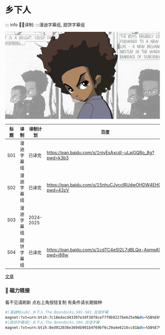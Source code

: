 # 乡下人

::: info
✍🏻译制: 
:::漫迪字幕组, 甜饼字幕组

![WechatIMG502.jpeg](WechatIMG502.jpeg)

| 标题 | 译制 | 译制计划 | 百度 | 阿里 | MDpan |
| --- | --- | --- | --- | --- | --- |
| S01 | 漫迪字幕组 | 已译完 | https://pan.baidu.com/s/1njvEsAxcdl-uLajGQRo_8g?pwd=k3b3 | https://www.aliyundrive.com/s/vroyo4HZe1h | https://mdpan.tk/zh-CN/%E4%B9%A1%E4%B8%8B%E4%BA%BA/S1/ |
| S02 | 漫迪字幕组 | 已译完 | https://pan.baidu.com/s/15nhuCJvcclRUdwOHDW4EHQ?pwd=43zV | https://www.aliyundrive.com/s/j6bMsG6w2jz | https://pan.mdsub.top/zh-CN/%E4%B9%A1%E4%B8%8B%E4%BA%BA/S2/ |
| S03 | 漫迪字幕组 | 2024-2025 |  |  |  |
| S04 | 甜饼字幕组 | 已译完 | https://pan.baidu.com/s/1cdTC4eSI2L7dBLQq-AqmeA?pwd=j88w | https://www.aliyundrive.com/s/7TgFzr4L8Aj | https://mdpan.tk/zh-CN/%E4%B9%A1%E4%B8%8B%E4%BA%BA/S4/ |

[文章](%E6%96%87%E7%AB%A0%2085a4e1427bfa498fbb909b76e3c28179.csv)

### 🧲 磁力链接

看不见请刷新 点右上角按钮复制 有条件请长期做种

```bash
#[漫迪MDsub].乡下人.The.Boondocks.S01-S02.双语字幕
magnet:?xt=urn:btih:7c18edacd43397e3df38f8cef7f0b9227be625e9&dn=%5B%E6%BC%AB%E8%BF%AAMDsub%5D.%E4%B9%A1%E4%B8%8B%E4%BA%BA.The.Boondocks.S01-S02.%E5%8F%8C%E8%AF%AD%E5%AD%97%E5%B9%95&tr=http%3A%2F%2Falltorrents.net%3A80%2Fbt%2Fannounce.php&tr=http%3A%2F%2Fbluebird-hd.org%2Fannounce.php&tr=http%3A%2F%2Fwww.thetradersden.org%2Fforums%2Ftracker%2Fannounce.php&tr=http%3A%2F%2Ftracker.trancetraffic.com%3A80%2Fannounce.php&tr=http%3A%2F%2Firrenhaus.dyndns.dk%3A80%2Fannounce.php&tr=http%3A%2F%2F1337.abcvg.info%3A80%2Fannounce&tr=http%3A%2F%2Fbt.beatrice-raws.org%3A80%2Fannounce&tr=http%3A%2F%2Fwww.tribalmixes.com%3A80%2Fannounce.php&tr=http%3A%2F%2Fwww.wareztorrent.com%3A80%2Fannounce
#[甜饼字幕组].乡下人.The.Boondocks.S04.双语字幕
magnet:?xt=urn:btih:8ed912036e3694b901b4f69bf6c29a4e6216cc81&dn=%5B%E7%94%9C%E9%A5%BC%E5%AD%97%E5%B9%95%E7%BB%84%5D.%E4%B9%A1%E4%B8%8B%E4%BA%BA.The.Boondocks.S04.%E5%8F%8C%E8%AF%AD%E5%AD%97%E5%B9%95&tr=http%3A%2F%2Falltorrents.net%3A80%2Fbt%2Fannounce.php&tr=http%3A%2F%2Fbluebird-hd.org%2Fannounce.php&tr=http%3A%2F%2Fwww.thetradersden.org%2Fforums%2Ftracker%2Fannounce.php&tr=http%3A%2F%2Ftracker.trancetraffic.com%3A80%2Fannounce.php&tr=http%3A%2F%2Firrenhaus.dyndns.dk%3A80%2Fannounce.php&tr=http%3A%2F%2F1337.abcvg.info%3A80%2Fannounce&tr=http%3A%2F%2Fbt.beatrice-raws.org%3A80%2Fannounce&tr=http%3A%2F%2Fwww.tribalmixes.com%3A80%2Fannounce.php&tr=http%3A%2F%2Fwww.wareztorrent.com%3A80%2Fannounce
```